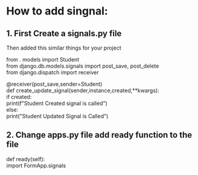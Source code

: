 

# How to add singnal:  
## 1. First Create a signals.py file   
Then added this similar things for your project  

from . models import Student  
from django.db.models.signals import post_save, post_delete  
from django.dispatch import  receiver  

@receiver(post_save,sender=Student)  
def create_update_signal(sender,instance,created,**kwargs):  
    if created:  
        print(f"Student Created signal is called")  
    else:  
    print("Student Updated Signal is Called")  

## 2. Change apps.py file add ready function to the file   
 def ready(self):  
        import FormApp.signals   
